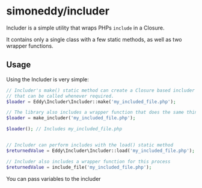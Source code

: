 # simoneddy/includer

Includer is a simple utility that wraps PHPs `include` in a Closure.

It contains only a single class with a few static methods, as well as two wrapper functions.

## Usage

Using the Includer is very simple:

```php
// Includer's make() static method can create a Closure based includer
// that can be called whenever required.
$loader = Eddy\Includer\Includer::make('my_included_file.php');

// The library also includes a wrapper function that does the same thing:
$loader = make_includer('my_included_file.php');

$loader(); // Includes my_included_file.php


// Includer can perform includes with the load() static method
$returnedValue = Eddy\Includer\Includer::load('my_included_file.php');

// Includer also includes a wrapper function for this process
$returnedValue = include_file('my_included_file.php');
```

You can pass variables to the includer
